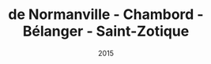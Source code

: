 ---
date: '2015'
title: 'de Normanville - Chambord - Bélanger - Saint-Zotique'
type: ruelle_verte
district: rosemont
position: { lng: -73.6050733003537, lat: 45.541939166034126 }
---